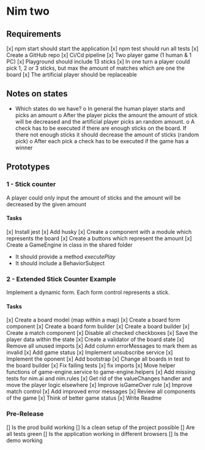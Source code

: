 # Nim two

## Requirements

[x] npm start should start the application
[x] npm test should run all tests
[x] Create a GitHub repo
[x] Ci/Cd pipeline
[x] Two player game (1 human & 1 PC)
[x] Playground should include 13 sticks
[x] In one turn a player could pick 1, 2 or 3 sticks, but max the amount of matches which are one the board
[x] The artificial player should be replaceable

## Notes on states

- Which states do we have?
  o In general the human player starts and picks an amount
  o After the player picks the amount the amount of stick will be decreased and the artificial player picks an random amount.
  o A check has to be executed if there are enough sticks on the board. If there not enough sticks it should decrease the amount of sticks (random pick)
  o After each pick a check has to be executed if the game has a winner

## Prototypes

### 1 - Stick counter

A player could only input the amount of sticks and the amount will be decreased by the given amount

#### Tasks

[x] Install jest
[x] Add husky
[x] Create a component with a module which represents the board
[x] Create a buttons which represent the amount
[x] Create a GameEngine in class in the shared folder

- It should provide a method _executePlay_
- It should include a BehaviorSubject

### 2 - Extended Stick Counter Example

Implement a dynamic form. Each form control represents a stick.

#### Tasks

[x] Create a board model (map within a map)
[x] Create a board form component
[x] Create a board form builder
[x] Create a board builder
[x] Create a match component
[x] Disable all checked checkboxes
[x] Save the player data within the state
[x] Create a validator of the board state
[x] Remove all unused imports
[x] Add column errorMessages to mark them as invalid
[x] Add game status
[x] Implement unsubscribe service
[x] Implement the oponent
[x] Add bootstrap
[x] Change all boards in test to the board builder
[x] Fix failing tests
[x] fix imports
[x] Move helper functions of game-engine.service to game-engine.helpers
[x] Add missing tests for nim.ai and nim.rules
[x] Get rid of the valueChanges handler and move the player logic elsewhere
[x] Improve isGameOver rule
[x] Improve match control
[x] Add improved error messages
[x] Review all components of the game
[x] Think of better game status
[x] Write Readme

### Pre-Release

[] Is the prod build working
[] Is a clean setup of the project possible
[] Are all tests green
[] Is the application working in different browsers
[] Is the demo working

